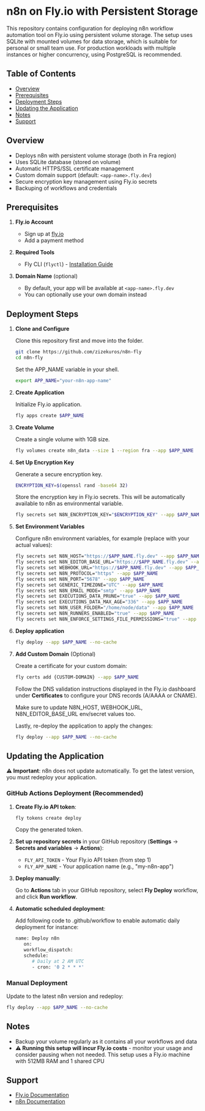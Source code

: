 # n8n on Fly.io with Persistent Storage

This repository contains configuration for deploying n8n workflow automation tool on Fly.io using persistent volume storage. The setup uses SQLite with mounted volumes for data storage, which is suitable for personal or small team use. For production workloads with multiple instances or higher concurrency, using PostgreSQL is recommended.

## Table of Contents

- [Overview](#overview)
- [Prerequisites](#prerequisites)
- [Deployment Steps](#deployment-steps)
- [Updating the Application](#updating-the-application)
- [Notes](#notes)
- [Support](#support)

## Overview

- Deploys n8n with persistent volume storage (both in Fra region)
- Uses SQLite database (stored on volume)
- Automatic HTTPS/SSL certificate management
- Custom domain support (default: `<app-name>.fly.dev`)
- Secure encryption key management using Fly.io secrets
- Backuping of workflows and credentials

## Prerequisites

1. **Fly.io Account**
   - Sign up at [fly.io](https://fly.io)
   - Add a payment method

2. **Required Tools**
   - Fly CLI (`flyctl`) - [Installation Guide](https://fly.io/docs/hands-on/install-flyctl/)

3. **Domain Name** (optional)
   - By default, your app will be available at `<app-name>.fly.dev`
   - You can optionally use your own domain instead

## Deployment Steps

1. **Clone and Configure**
   
   Clone this repository first and move into the folder.
   ```bash
   git clone https://github.com/zizekuros/n8n-fly
   cd n8n-fly
   ```
   Set the APP_NAME variable in your shell.
   ```bash
   export APP_NAME="your-n8n-app-name"
   ```

2. **Create Application**

   Initialize Fly.io application.
   ```bash
   fly apps create $APP_NAME
   ```

3. **Create Volume**
   
   Create a single volume with 1GB size.
   ```bash
   fly volumes create n8n_data --size 1 --region fra --app $APP_NAME
   ```

4. **Set Up Encryption Key**

   Generate a secure encryption key.
   ```bash
   ENCRYPTION_KEY=$(openssl rand -base64 32)
   ```
   Store the encryption key in Fly.io secrets. This will be automatically available to n8n as environmental variable.
   ```bash
   fly secrets set N8N_ENCRYPTION_KEY="$ENCRYPTION_KEY" --app $APP_NAME
   ```

5. **Set Environment Variables**

   Configure n8n environment variables, for example (replace with your actual values):
   ```bash
   fly secrets set N8N_HOST="https://$APP_NAME.fly.dev" --app $APP_NAME
   fly secrets set N8N_EDITOR_BASE_URL="https://$APP_NAME.fly.dev" --app $APP_NAME
   fly secrets set WEBHOOK_URL="https://$APP_NAME.fly.dev" --app $APP_NAME
   fly secrets set N8N_PROTOCOL="https" --app $APP_NAME
   fly secrets set N8N_PORT="5678" --app $APP_NAME
   fly secrets set GENERIC_TIMEZONE="UTC" --app $APP_NAME
   fly secrets set N8N_EMAIL_MODE="smtp" --app $APP_NAME
   fly secrets set EXECUTIONS_DATA_PRUNE="true" --app $APP_NAME
   fly secrets set EXECUTIONS_DATA_MAX_AGE="336" --app $APP_NAME
   fly secrets set N8N_USER_FOLDER="/home/node/data" --app $APP_NAME
   fly secrets set N8N_RUNNERS_ENABLED="true" --app $APP_NAME
   fly secrets set N8N_ENFORCE_SETTINGS_FILE_PERMISSIONS="true" --app $APP_NAME
   ```

6. **Deploy application**
   ```bash
   fly deploy --app $APP_NAME --no-cache
   ```

7. **Add Custom Domain** (Optional)
   
   Create a certificate for your custom domain:
   ```bash
   fly certs add {CUSTOM-DOMAIN} --app $APP_NAME
   ```
   
   Follow the DNS validation instructions displayed in the Fly.io dashboard under **Certificates** to configure your DNS records (A/AAAA or CNAME).

   Make sure to update N8N_HOST, WEBHOOK_URL, N8N_EDITOR_BASE_URL env/secret values too.
   
   Lastly, re-deploy the application to apply the changes:
   ```bash
   fly deploy --app $APP_NAME --no-cache
   ```

## Updating the Application

**⚠️ Important**: n8n does not update automatically. To get the latest version, you must redeploy your application.

### GitHub Actions Deployment (Recommended)

1. **Create Fly.io API token**:
   ```bash
   fly tokens create deploy
   ```
   Copy the generated token.

2. **Set up repository secrets** in your GitHub repository (**Settings** → **Secrets and variables** → **Actions**):

   - `FLY_API_TOKEN` - Your Fly.io API token (from step 1)
   - `FLY_APP_NAME` - Your application name (e.g., "my-n8n-app")

3. **Deploy manually**:
   
   Go to **Actions** tab in your GitHub repository, select **Fly Deploy** workflow, and click **Run workflow**.

4. **Automatic scheduled deployment**:

   Add following code to .github/workflow to enable automatic daily deployment for instance:
   ```bash
   name: Deploy n8n
      on:
      workflow_dispatch:
      schedule:
         # Daily at 2 AM UTC
         - cron: '0 2 * * *'
   ```

### Manual Deployment

Update to the latest n8n version and redeploy:
```bash
fly deploy --app $APP_NAME --no-cache
```
## Notes

- Backup your volume regularly as it contains all your workflows and data
- **⚠️ Running this setup will incur Fly.io costs** - monitor your usage and consider pausing when not needed. This setup uses a Fly.io machine with 512MB RAM and 1 shared CPU

## Support

- [Fly.io Documentation](https://fly.io/docs/)
- [n8n Documentation](https://docs.n8n.io/)
